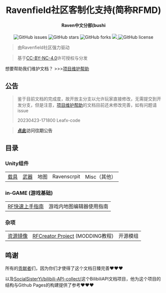 <p align="center">

<h1 align="center">Ravenfield社区客制化支持(简称RFMD)</h1>

<h4 align="center">Raven中文分部(bushi</h4>

</p>

<p align="center">
    <a href="https://github.com/RavenfieldCommunity/docs/issues" style="text-decoration:none">
        <img src="https://img.shields.io/github/issues/RavenfieldCommunity/docs.svg" alt="GitHub issues"/>
    </a>
    <a href="https://github.com/RavenfieldCommunity/docs/stargazers" style="text-decoration:none" >
        <img src="https://img.shields.io/github/stars/RavenfieldCommunity/docs.svg" alt="GitHub stars"/>
    </a>
    <a href="https://github.com/RavenfieldCommunity/docs/network" style="text-decoration:none" >
        <img src="https://img.shields.io/github/forks/RavenfieldCommunity/docs.svg" alt="GitHub forks"/>
    </a>
    <a href="https://github.com/RavenfieldCommunity/docs/actions">
        <img src="https://img.shields.io/github/actions/workflow/status/RavenfieldCommunity/docs/deploy-docs.yml">
    </a>
    <a href="https://github.com/RavenfieldCommunity/docs/blob/main/LICENSE" style="text-decoration:none" >
        <img src="https://img.shields.io/badge/License-CC%20BY--NC%204.0-lightgrey.svg" alt="GitHub license"/>
    </a>
</p>

> 由Ravenfield社区强力驱动

> 基于[CC-BY-NC-4.0](https://github.com/RavenfieldCommunity/docs/blob/master/LICENSE)许可授权与分发

想要帮助我们维护文档？ >>>[项目维护帮助](/cn/CONTRIBUTING.md)


## 公告
> 鉴于目前文档的完成度，故开放主分支以允许玩家直接修改，无需提交到开发分支，但是注意，[项目维护帮助](/cn/CONTRIBUTING.md)的文档目前还未修改完善，如有问题请issue
>
> 20230423-171800 Leafx-code

> **[点此](/cn/NOTICE.md)访问往期公告**

## 目录
### Unity组件

||||||
|------|------|------|------|------|
|[载具](/cn/Components/)|[武器](/cn/Components/Weapon/README.md)|地图|Ravenscrpit|Misc（其他）|

### in-GAME (游戏基础)
|||
|------|------|
|[RF快速上手指南](/cn/in-GAME/QuickStart.md)|游戏内地图编辑器使用指南|

### 杂项
||||
|------|------|------|
|[资源镜像](/cn/RESOURCE.md)|[RFCreator Project](/cn/Tutorials/README.md) (MODDING教程)|开源模组|

## 鸣谢

所有的[贡献者](https://github.com/RavenfieldCommunity/docs/graphs/contributors)们，因为你们才使得了这个文档日臻完善❤❤❤

以及[SocialSisterYi/bilibili-API-collect/](https://github.com/SocialSisterYi/bilibili-API-collect/)这个BilibiliAPI文档项目，他为这个项目的结构与Github Pages的构建提供了参考❤❤❤
